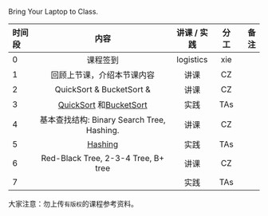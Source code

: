 Bring Your Laptop to Class. 

|时间段     |  内容    | 讲课 / 实践     |  分工  |备注       |
| :---      |   :----:    |   :----:    |    :----:    |       ---: |
|   0       | 课程签到     |  logistics   |     xie     |        |
|   1       | 回顾上节课，介绍本节课内容     |  讲课    |     CZ     |         |
|   2       |   QuickSort & BucketSort &      |  讲课    |     CZ     |         |
|   3       |     [QuickSort](../cs161-2018/lecture5_quicksort.ipynb) 和[BucketSort](../cs161-2018/lecture6_bucketSort.ipynb)  |  实践    |     TAs     |         |
|   4       |  基本查找结构: Binary Search Tree, Hashing.    |  讲课    |     CZ     |         |
|   5       |     [Hashing](../cs161-2018/lecture8_hashing.ipynb)   |  实践    |     TAs     |         |
|   6       |    Red-Black Tree, 2-3-4 Tree, B+ tree    |  讲课    |     CZ     |         |
|   7       |       |  实践    |     TAs     |  


大家注意：勿上传``有版权``的课程参考资料。
